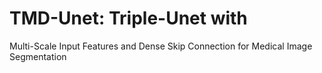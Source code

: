 # TMD-Unet: Triple-Unet with
Multi-Scale Input Features and Dense Skip Connection for Medical Image Segmentation
